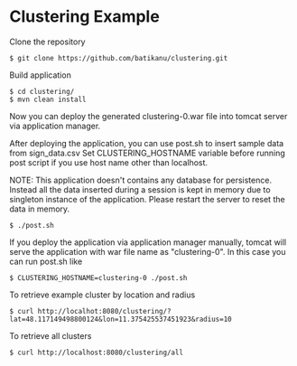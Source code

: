 # Clustering Example

Clone the repository

```
$ git clone https://github.com/batikanu/clustering.git
``` 

Build application 

```
$ cd clustering/
$ mvn clean install
```

Now you can deploy the generated clustering-0.war file into tomcat server via application manager.


After deploying the application, you can use post.sh to insert sample data from sign_data.csv
Set CLUSTERING_HOSTNAME variable before running post script if you use host name other than localhost.

NOTE: This application doesn't contains any database for persistence. Instead all the data inserted during a session is kept in memory due to singleton instance of the application. Please restart the server to reset the data in memory. 

```
$ ./post.sh
```
 
If you deploy the application via application manager manually, tomcat will serve the application with war file name as "clustering-0". In this case you can run post.sh like

```
$ CLUSTERING_HOSTNAME=clustering-0 ./post.sh
```

To retrieve example cluster by location and radius

```
$ curl http://localhot:8080/clustering/?lat=48.117149498800124&lon=11.375425537451923&radius=10
```

To retrieve all clusters

```
$ curl http://localhost:8080/clustering/all
```
